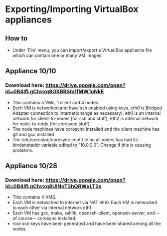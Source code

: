 # Exporting/Importing VirtualBox appliances
## How to
* Under 'File' menu, you can import/export a VirtualBox appliance file which can contain one or many VM images

## Appliance 10/10
### Download here: https://drive.google.com/open?id=0B4lfLgChvxq8OXBBSm1fMW1oNkE
* This contains 5 VMs, 1 client and 4 nodes. 
* Each VM is networked and have ssh enabled using keys, eth0 is Bridged Adapter connection to internet(change as necessary), eth1 is an internal network for client-to-nodes (for ssh and stuff), eth2 is internal network for node-to-node (for corosync stuff)
* The node machines have corosync installed and the client machine has git and gcc installed
* The /etc/corostnc/corosync.conf file on all nodes has had its bindenetaddr variable edited to "10.0.0.0". Change if this is causing problems.

## Appliance 10/28
### Download here: https://drive.google.com/open?id=0B4lfLgChvxq8UlNpT3hQRWxLT2s
* This contains 4 VMS.
* Each VM is networked to internet via NAT eth0. Each VM is networked to each other via internal network eth1.
* Each VM has gcc, make, sshlib, openssh-client, openssh-server, and --of course-- corosync installed.
* root ssh keys have been generated and have been shared among all the nodes.
